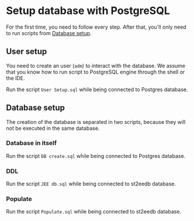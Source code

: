 # Setup database with PostgreSQL

For the first time, you need to follow every step. After that, you'll only need to run scripts from [Database setup](#database-setup).



## User setup

You need to create an user (`adm`) to interact with the database.  We assume that you know how to run script to PostgreSQL engine through the shell or the IDE.

Run the script `User Setup.sql` while being connected to Postgres database.

## Database setup

The creation of the database is separated in two scripts, because they will not be executed in the same database.

### Database in itself

Run the script `DB create.sql` while being connected to Postgres database.

### DDL

Run the script `JEE db.sql` while being connected to st2eedb database.

### Populate

Run the script `Populate.sql` while being connected to st2eedb database.
